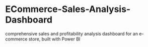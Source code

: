 # ECommerce-Sales-Analysis-Dashboard
 comprehensive sales and profitability analysis dashboard for an e-commerce store, built with Power BI
